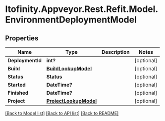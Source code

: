 # Itofinity.Appveyor.Rest.Refit.Model.EnvironmentDeploymentModel
## Properties

Name | Type | Description | Notes
------------ | ------------- | ------------- | -------------
**DeploymentId** | **int?** |  | [optional] 
**Build** | [**BuildLookupModel**](BuildLookupModel.md) |  | [optional] 
**Status** | [**Status**](Status.md) |  | [optional] 
**Started** | **DateTime?** |  | [optional] 
**Finished** | **DateTime?** |  | [optional] 
**Project** | [**ProjectLookupModel**](ProjectLookupModel.md) |  | [optional] 

[[Back to Model list]](../README.md#documentation-for-models) [[Back to API list]](../README.md#documentation-for-api-endpoints) [[Back to README]](../README.md)

